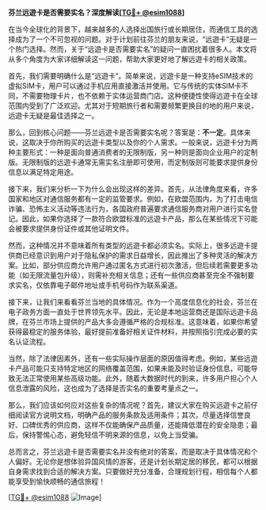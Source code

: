 **芬兰远遊卡是否需要实名？深度解读[[TG💪+ @esim1088](https://t.me/s/esim1088)]**

在当今全球化的背景下，越来越多的人选择出国旅行或长期居住，而通信工具的选择成为了一个不可忽视的问题。对于计划前往芬兰的朋友来说，“远遊卡”无疑是一个热门选择。然而，关于“远遊卡是否需要实名”的疑问一直困扰着很多人。本文将从多个角度为大家详细解读这一问题，帮助大家更好地了解远遊卡的相关政策。

首先，我们需要明确什么是“远遊卡”。简单来说，远遊卡是一种支持eSIM技术的虚拟SIM卡，用户可以通过手机应用直接激活并使用。它与传统的实体SIM卡不同，不需要物理卡片，也不依赖于实体运营商门店。这种便捷性使得远遊卡在全球范围内受到了广泛欢迎。尤其对于短期旅行者和需要频繁更换目的地的用户来说，远遊卡无疑是最佳选择之一。

那么，回到核心问题——芬兰远遊卡是否需要实名呢？答案是：**不一定**。具体来说，这取决于你所购买的远遊卡类型以及你的个人需求。一般来说，远遊卡分为两种主要形式：一种是面向普通消费者的无限制版，另一种则是面向企业用户的定制版。无限制版的远遊卡通常无需实名注册即可使用，而定制版则可能要求提供身份信息以满足特定用途。

接下来，我们来分析一下为什么会出现这样的差异。首先，从法律角度来看，许多国家和地区对通信服务都有一定的监管要求。例如，在欧盟范围内，为了打击电信诈骗、恐怖主义活动等违法行为，各国政府普遍要求通信服务商对用户进行实名登记。因此，如果你选择了一款符合欧盟标准的远遊卡产品，那么在某些情况下可能会被要求提供身份证件或其他证明文件。

然而，这种情况并不意味着所有类型的远遊卡都必须实名。实际上，很多远遊卡提供商已经意识到用户对于隐私保护的需求日益增长，因此推出了多种灵活的解决方案。比如，部分供应商允许用户通过匿名方式进行初次激活，但后续若需要更多功能（如无限流量包升级），则需补充相关信息；还有一些供应商甚至完全不强制要求实名，仅依靠电子邮件地址或手机号码作为联系渠道。

接下来，让我们来看看芬兰当地的具体情况。作为一个高度信息化的社会，芬兰在电子政务方面一直处于世界领先水平。因此，无论是本地运营商还是国际远遊卡品牌，在芬兰市场上提供的产品大多会遵循严格的合规标准。这意味着，如果你希望获得最稳定的服务体验，最好提前准备好相关证件材料，并按照指引完成必要的实名认证流程。

当然，除了法律因素外，还有一些实际操作层面的原因值得考虑。例如，某些远遊卡产品可能只支持特定地区的网络覆盖范围，如果未能及时验证身份信息，可能导致无法正常使用某些高级功能。此外，随着大数据时代的到来，许多用户担心个人信息泄露的风险，这也成为了选择是否实名的重要考量点之一。

那么，我们应该如何应对这些复杂的情况呢？首先，建议大家在购买远遊卡之前仔细阅读官方说明文档，明确产品的服务条款及适用条件；其次，尽量选择信誉良好、口碑优秀的供应商，这样不仅能确保产品质量，还能降低潜在的安全隐患；最后，保持警惕心态，避免轻信不明来源的信息，以免上当受骗。

总而言之，芬兰远遊卡是否需要实名并没有绝对的答案，而是取决于具体情况和个人偏好。无论你是想体验异国风情的游客，还是计划长期定居的移民，都可以根据自身需求找到合适的解决方案。只要做好充分准备，合理规划行程，相信每个人都能享受到愉快顺畅的通信旅程！

[[TG💪+ @esim1088](https://t.me/s/esim1088) ![Image](https://i.postimg.cc/4NQfJmqS/Snipaste-2025-05-13-00-14-12.png)]